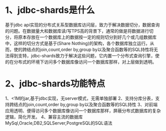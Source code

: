 # 1、jdbc-shards是什么
基于jdbc api实现的分布式关系型数据库访问层，致力于解决数据切分，数据查询的问题。在数据量大和数据库读/写TPS高的背景下，通常的做是将数据进行切分，将原本存放在一个数据库上的数据按一定的规则切分到好几个或几组数据库中，这样的切分方式是基于(Share Nothing)的架构，各个数据库独立运行。从而，使的跨结点的join,count,order by,group by以及聚合函数等的SQL持性将无法得到支特，jdbc-shards致力于解决这些问题，它内置一个分布式查询引擎，使的在分布式的环境下访问多个数据库像访问一个数据库那样，对上层做到透明。

# 2、jdbc-shards功能特点
1、<1M的jar,基于jdbc实现，无server模式，无需单独部署
2、支持分库分表，支持跨结点的join,count,order by,group by以及聚合函数等的SQL持性
3、对前端应用透明、便得访问多个数据库像访问一个数据库那样，屏蔽分布式数据库的复杂逻辑，简化开发。
4、兼容主流的数据库MySql,Oracle,DB2,SQLServer,PostgreSQL的SQL语法
